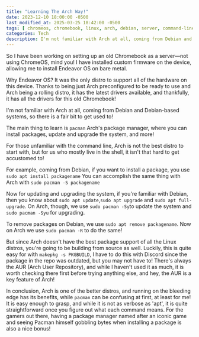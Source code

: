 ```yaml
---
title: "Learning The Arch Way!"
date: 2023-12-10 18:00:00 -0500
last_modified_at: 2025-03-25 18:42:00 -0500
tags: [ chromeos, chromebook, linux, arch, debian, server, command-line, endeavoros ]
categories: Tech 
description: I'm not familiar with Arch at all, coming from Debian and Debian-based systems, so there is a fair bit to get used to!
---
```

So I have been working on setting up an old Chromebook as a server—not using ChromeOS, mind you! I have installed custom firmware on the device, allowing me to install Endeavor OS on bare metal.

Why Endeavor OS? It was the only distro to support all of the hardware on this device. Thanks to being just Arch preconfigured to be ready to use and Arch being a rolling distro, it has the latest drivers available, and thankfully, it has all the drivers for this old Chromebook!

I'm not familiar with Arch at all, coming from Debian and Debian-based systems, so there is a fair bit to get used to!

The main thing to learn is `pacman` Arch's package manager, where you can install packages, update and upgrade the system, and more!

For those unfamiliar with the command line, Arch is not the best distro to start with, but for us who mostly live in the shell, it isn't that hard to get accustomed to!

For example, coming from Debian, if you want to install a package, you use `sudo apt install packagename` You can accomplish the same thing with Arch with `sudo pacman -S packagename`

Now for updating and upgrading the system, if you're familiar with Debian, then you know about `sudo apt update`,`sudo apt upgrade` and `sudo apt full-upgrade`. On Arch, though, we use `sudo pacman -Sy`to update the system and `sudo pacman -Syu` for upgrading.

To remove packages on Debian, we use `sudo apt remove packagename`. Now on Arch we use `sudo pacman -R` to do the same!

But since Arch doesn't have the best package support of all the Linux distros, you're going to be building from source as well. Luckily, this is quite easy for with `makepkg -s PKGBUILD`, I have to do this with Discord since the package in the repo was outdated, but you may not have to! There's always the AUR (Arch User Repository), and while I haven't used it as much, it is worth checking there first before trying anything else, and hey, the AUR is a key feature of Arch!

In conclusion, Arch is one of the better distros, and running on the bleeding edge has its benefits, while `pacman` can be confusing at first, at least for me! It is easy enough to grasp, and while it is not as verbose as 'apt', it is quite straightforward once you figure out what each command means. For the gamers out there, having a package manager named after an iconic game and seeing Pacman himself gobbling bytes when installing a package is also a nice bonus!
